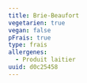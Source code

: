 ```yaml
---
title: Brie-Beaufort
vegetarien: true
vegan: false
pFrais: true
type: frais
allergenes:
  - Produit laitier
uuid: d0c25458
---
```


